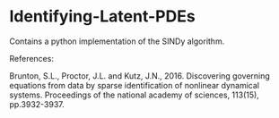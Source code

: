# Identifying-Latent-PDEs
Contains a python implementation of the SINDy algorithm.

References: 

Brunton, S.L., Proctor, J.L. and Kutz, J.N., 2016. Discovering governing equations from data by sparse identification of nonlinear dynamical systems. Proceedings of the national academy of sciences, 113(15), pp.3932-3937.
